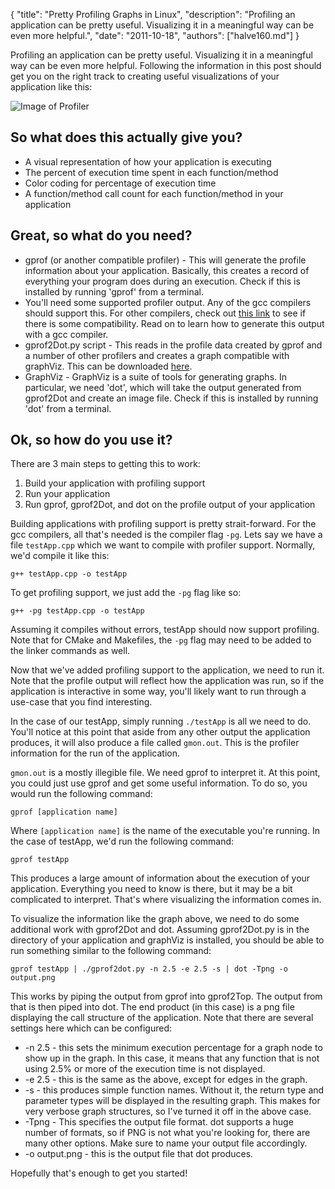 {
	"title": "Pretty Profiling Graphs in Linux",
	"description": "Profiling an application can be pretty useful. Visualizing it in a meaningful way can be even more helpful.",
	"date": "2011-10-18",
	"authors": ["halve160.md"]
}

Profiling an application can be pretty useful. Visualizing it in a meaningful way can be even more helpful. Following the information in this post should get you on the right track to creating useful visualizations of your application like this:

![Image of Profiler](example.png "Profiler Example")

So what does this actually give you?
-----------
* A visual representation of how your application is executing
* The percent of execution time spent in each function/method
* Color coding for percentage of execution time
* A function/method call count for each function/method in your application

Great, so what do you need?
-----------
* gprof (or another compatible profiler) - This will generate the profile information about your application. Basically, this creates a record of everything your program does during an execution. Check if this is installed by running 'gprof' from a terminal.
* You'll need some supported profiler output. Any of the gcc compilers should support this. For other compilers, check out [this link](http://code.google.com/p/jrfonseca/wiki/Gprof2Dot#Examples) to see if there is some compatibility. Read on to learn how to generate this output with a gcc compiler.
* gprof2Dot.py script - This reads in the profile data created by gprof and a number of other profilers and creates a graph compatible with graphViz. This can be downloaded [here](http://code.google.com/p/jrfonseca/wiki/Gprof2Dot#Download).
* GraphViz - GraphViz is a suite of tools for generating graphs. In particular, we need 'dot', which will take the output generated from gprof2Dot and create an image file. Check if this is installed by running 'dot' from a terminal.

Ok, so how do you use it?
-----------
There are 3 main steps to getting this to work:

1. Build your application with profiling support
2. Run your application
3. Run gprof, gprof2Dot, and dot on the profile output of your application

Building applications with profiling support is pretty strait-forward. For the gcc compilers, all that's needed is the compiler flag `-pg`. Lets say we have a file `testApp.cpp` which we want to compile with profiler support. Normally, we'd compile it like this:

```
g++ testApp.cpp -o testApp
```

To get profiling support, we just add the `-pg` flag like so:

```
g++ -pg testApp.cpp -o testApp
```

Assuming it compiles without errors, testApp should now support profiling. Note that for CMake and Makefiles, the `-pg` flag may need to be added to the linker commands as well.

Now that we've added profiling support to the application, we need to run it. Note that the profile output will reflect how the application was run, so if the application is interactive in some way, you'll likely want to run through a use-case that you find interesting.

In the case of our testApp, simply running `./testApp` is all we need to do. You'll notice at this point that aside from any other output the application produces, it will also produce a file called `gmon.out`. This is the profiler information for the run of the application.

`gmon.out` is a mostly illegible file. We need gprof to interpret it. At this point, you could just use gprof and get some useful information. To do so, you would run the following command:

```
gprof [application name]
```

Where `[application name]` is the name of the executable you're running. In the case of testApp, we'd run the following command:

```
gprof testApp
```

This produces a large amount of information about the execution of your application. Everything you need to know is there, but it may be a bit complicated to interpret. That's where visualizing the information comes in.

To visualize the information like the graph above, we need to do some additional work with gprof2Dot and dot. Assuming gprof2Dot.py is in the directory of your application and graphViz is installed, you should be able to run something similar to the following command:

```
gprof testApp | ./gprof2dot.py -n 2.5 -e 2.5 -s | dot -Tpng -o output.png
```

This works by piping the output from gprof into gprof2Top. The output from that is then piped into dot. The end product (in this case) is a png file displaying the call structure of the application. Note that there are several settings here which can be configured:

* -n 2.5 - this sets the minimum execution percentage for a graph node to show up in the graph. In this case, it means that any function that is not using 2.5% or more of the execution time is not displayed.
* -e 2.5 - this is the same as the above, except for edges in the graph.
* -s - this produces simple function names. Without it, the return type and parameter types will be displayed in the resulting graph. This makes for very verbose graph structures, so I've turned it off in the above case.
* -Tpng - This specifies the output file format. dot supports a huge number of formats, so if PNG is not what you're looking for, there are many other options. Make sure to name your output file accordingly.
* -o output.png - this is the output file that dot produces.

Hopefully that's enough to get you started!


